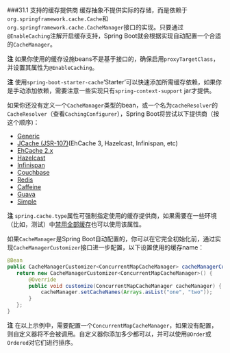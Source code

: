 ###31.1 支持的缓存提供商
缓存抽象不提供实际的存储，而是依赖于`org.springframework.cache.Cache`和`org.springframework.cache.CacheManager`接口的实现。只要通过`@EnableCaching`注解开启缓存支持，Spring Boot就会根据实现自动配置一个合适的`CacheManager`。

**注** 如果你使用的缓存设施beans不是基于接口的，确保启用`proxyTargetClass`，并设置其属性为`@EnableCaching`。

**注** 使用`spring-boot-starter-cache`‘Starter’可以快速添加所需缓存依赖，如果你是手动添加依赖，需要注意一些实现只有`spring-context-support` jar才提供。

如果你还没有定义一个`CacheManager`类型的bean，或一个名为`cacheResolver`的`CacheResolver`（查看`CachingConfigurer`），Spring Boot将尝试以下提供商（按这个顺序)：
 
 * [Generic](http://docs.spring.io/spring-boot/docs/1.4.1.RELEASE/reference/htmlsingle/#boot-features-caching-provider-generic)
 * [JCache (JSR-107)](http://docs.spring.io/spring-boot/docs/1.4.1.RELEASE/reference/htmlsingle/#boot-features-caching-provider-jcache)(EhCache 3, Hazelcast, Infinispan, etc)
 * [EhCache 2.x](http://docs.spring.io/spring-boot/docs/1.4.1.RELEASE/reference/htmlsingle/#boot-features-caching-provider-ehcache2)
 * [Hazelcast](http://docs.spring.io/spring-boot/docs/1.4.1.RELEASE/reference/htmlsingle/#boot-features-caching-provider-hazelcast)
 * [Infinispan](http://docs.spring.io/spring-boot/docs/1.4.1.RELEASE/reference/htmlsingle/#boot-features-caching-provider-infinispan)
 * [Couchbase](http://docs.spring.io/spring-boot/docs/1.4.1.RELEASE/reference/htmlsingle/#boot-features-caching-provider-couchbase)
 * [Redis](http://docs.spring.io/spring-boot/docs/1.4.1.RELEASE/reference/htmlsingle/#boot-features-caching-provider-redis)
 * [Caffeine](http://docs.spring.io/spring-boot/docs/1.4.1.RELEASE/reference/htmlsingle/#boot-features-caching-provider-caffeine)
 * [Guava](http://docs.spring.io/spring-boot/docs/1.4.1.RELEASE/reference/htmlsingle/#boot-features-caching-provider-guava)
 * [Simple](http://docs.spring.io/spring-boot/docs/1.4.1.RELEASE/reference/htmlsingle/#boot-features-caching-provider-simple)
 
 **注** `spring.cache.type`属性可强制指定使用的缓存提供商，如果需要在一些环境（比如，测试）中[禁用全部缓存](http://docs.spring.io/spring-boot/docs/1.4.1.RELEASE/reference/htmlsingle/#boot-features-caching-provider-none)也可以使用该属性。
 
 如果`CacheManager`是Spring Boot自动配置的，你可以在它完全初始化前，通过实现`CacheManagerCustomizer`接口进一步配置，以下设置使用的缓存name：
 ```java
 @Bean
public CacheManagerCustomizer<ConcurrentMapCacheManager> cacheManagerCustomizer() {
    return new CacheManagerCustomizer<ConcurrentMapCacheManager>() {
        @Override
        public void customize(ConcurrentMapCacheManager cacheManager) {
            cacheManager.setCacheNames(Arrays.asList("one", "two"));
        }
    };
}
 ```
 **注** 在以上示例中，需要配置一个`ConcurrentMapCacheManager`，如果没有配置，则自定义器将不会被调用。自定义器你添加多少都可以，并可以使用`@Order`或`Ordered`对它们进行排序。
